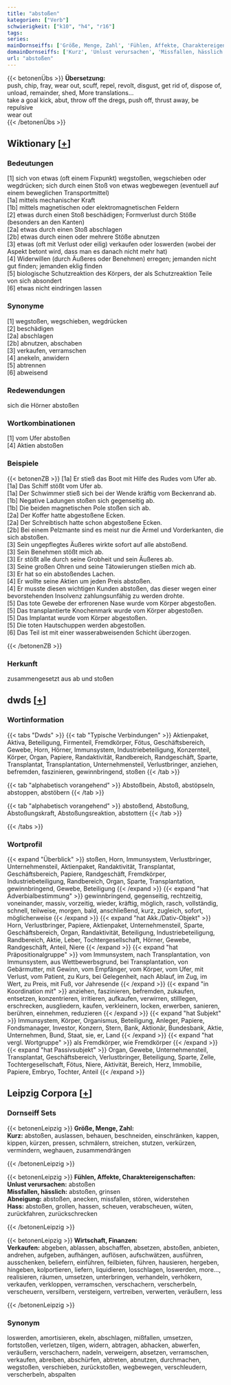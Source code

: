```yaml
---
title: "abstoßen"
kategorien: ["Verb"]
schwierigkeit: ["k10", "h4", "r16"]
tags:
series:
mainDornseiffs: ['Größe, Menge, Zahl', 'Fühlen, Affekte, Charaktereigenschaften', 'Wirtschaft, Finanzen']
domainDornseiffs: ['Kurz', 'Unlust verursachen', 'Missfallen, hässlich', 'Abneigung', 'Hass', 'Verkaufen']
url: "abstoßen"
---
```


{{< betonenÜbs >}}
**Übersetzung:**  
push, chip, fray, wear out, scuff, repel, revolt, disgust, get rid of, dispose of, unload, remainder, shed, More translations...  
take a goal kick, abut, throw off the dregs, push  off, thrust away, be repulsive  
wear out  
{{< /betonenÜbs >}}

## Wiktionary [[+](https://de.wiktionary.org/wiki/abstoßen)]

### Bedeutungen
[1] sich von etwas (oft einem Fixpunkt) wegstoßen, wegschieben oder wegdrücken; sich durch einen Stoß von etwas wegbewegen (eventuell auf einem beweglichen Transportmittel)  
[1a] mittels mechanischer Kraft  
[1b] mittels magnetischen oder elektromagnetischen Feldern  
[2] etwas durch einen Stoß beschädigen; Formverlust durch Stöße (besonders an den Kanten)  
[2a] etwas durch einen Stoß abschlagen  
[2b] etwas durch einen oder mehrere Stöße abnutzen  
[3] etwas (oft mit Verlust oder eilig) verkaufen oder loswerden (wobei der Aspekt betont wird, dass man es danach nicht mehr hat)  
[4] Widerwillen (durch Äußeres oder Benehmen) erregen; jemanden nicht gut finden; jemanden eklig finden  
[5] biologische Schutzreaktion des Körpers, der als Schutzreaktion Teile von sich absondert  
[6] etwas nicht eindringen lassen  

### Synonyme
[1] wegstoßen, wegschieben, wegdrücken  
[2] beschädigen  
[2a] abschlagen  
[2b] abnutzen, abschaben  
[3] verkaufen, verramschen  
[4] anekeln, anwidern  
[5] abtrennen  
[6] abweisend  

### Redewendungen
sich die Hörner abstoßen  

### Wortkombinationen
[1] vom Ufer abstoßen  
[4] Aktien abstoßen  

### Beispiele
{{< betonenZB >}}
[1a] Er stieß das Boot mit Hilfe des Rudes vom Ufer ab.  
[1a] Das Schiff stößt vom Ufer ab.  
[1a] Der Schwimmer stieß sich bei der Wende kräftig vom Beckenrand ab.  
[1b] Negative Ladungen stoßen sich gegenseitig ab.  
[1b] Die beiden magnetischen Pole stoßen sich ab.  
[2a] Der Koffer hatte abgestoßene Ecken.  
[2a] Der Schreibtisch hatte schon abgestoßene Ecken.  
[2b] Bei einem Pelzmante sind es meist nur die Ärmel und Vorderkanten, die sich abstoßen.  
[3] Sein ungepflegtes Äußeres wirkte sofort auf alle abstoßend.  
[3] Sein Benehmen stößt mich ab.  
[3] Er stößt alle durch seine Grobheit und sein Äußeres ab.  
[3] Seine großen Ohren und seine Tätowierungen stießen mich ab.  
[3] Er hat so ein abstoßendes Lachen.  
[4] Er wollte seine Aktien um jeden Preis abstoßen.  
[4] Er musste diesen wichtigen Kunden abstoßen, das dieser wegen einer bevorstehenden Insolvenz zahlungsunfähig zu werden drohte.  
[5] Das tote Gewebe der erfrorenen Nase wurde vom Körper abgestoßen.  
[5] Das transplantierte Knochenmark wurde vom Körper abgestoßen.  
[5] Das Implantat wurde vom Körper abgestoßen.  
[5] Die toten Hautschuppen werden abgestoßen.  
[6] Das Teil ist mit einer wasserabweisenden Schicht überzogen.  

{{< /betonenZB >}}
### Herkunft
zusammengesetzt aus ab und stoßen  



## dwds [[+](https://www.dwds.de/wb/abstoßen)]

### Wortinformation
{{< tabs "Dwds" >}}
{{< tab "Typische Verbindungen" >}}
Aktienpaket, Aktiva, Beteiligung, Firmenteil, Fremdkörper, Fötus, Geschäftsbereich, Gewebe, Horn, Hörner, Immunsystem, Industriebeteiligung, Konzernteil, Körper, Organ, Papiere, Randaktivität, Randbereich, Randgeschäft, Sparte, Transplantat, Transplantation, Unternehmensteil, Verlustbringer, anziehen, befremden, faszinieren, gewinnbringend, stoßen
{{< /tab >}}

{{< tab "alphabetisch vorangehend" >}}
Abstoßbein, Abstoß, abstöpseln, abstoppen, abstöbern
{{< /tab >}}

{{< tab "alphabetisch vorangehend" >}}
abstoßend, Abstoßung, Abstoßungskraft, Abstoßungsreaktion, abstottern
{{< /tab >}}

{{< /tabs >}}

### Wortprofil
{{< expand "Überblick" >}} stoßen, Horn, Immunsystem, Verlustbringer, Unternehmensteil, Aktienpaket, Randaktivität, Transplantat, Geschäftsbereich, Papiere, Randgeschäft, Fremdkörper, Industriebeteiligung, Randbereich, Organ, Sparte, Transplantation, gewinnbringend, Gewebe, Beteiligung {{< /expand >}}
{{< expand "hat Adverbialbestimmung" >}} gewinnbringend, gegenseitig, rechtzeitig, voneinander, massiv, vorzeitig, wieder, kräftig, möglich, rasch, vollständig, schnell, teilweise, morgen, bald, anschließend, kurz, zugleich, sofort, möglicherweise {{< /expand >}}
{{< expand "hat Akk./Dativ-Objekt" >}} Horn, Verlustbringer, Papiere, Aktienpaket, Unternehmensteil, Sparte, Geschäftsbereich, Organ, Randaktivität, Beteiligung, Industriebeteiligung, Randbereich, Aktie, Leber, Tochtergesellschaft, Hörner, Gewebe, Randgeschäft, Anteil, Niere {{< /expand >}}
{{< expand "hat Präpositionalgruppe" >}} vom Immunsystem, nach Transplantation, von Immunsystem, aus Wettbewerbsgrund, bei Transplantation, von Gebärmutter, mit Gewinn, vom Empfänger, vom Körper, vom Ufer, mit Verlust, vom Patient, zu Kurs, bei Gelegenheit, nach Ablauf, im Zug, im Wert, zu Preis, mit Fuß, vor Jahresende {{< /expand >}}
{{< expand "in Koordination mit" >}} anziehen, faszinieren, befremden, zukaufen, entsetzen, konzentrieren, irritieren, aufkaufen, verwirren, stilllegen, erschrecken, ausgliedern, kaufen, verkleinern, locken, erwerben, sanieren, berühren, einnehmen, reduzieren {{< /expand >}}
{{< expand "hat Subjekt" >}} Immunsystem, Körper, Organismus, Beteiligung, Anleger, Papiere, Fondsmanager, Investor, Konzern, Stern, Bank, Aktionär, Bundesbank, Aktie, Unternehmen, Bund, Staat, sie, er, Land {{< /expand >}}
{{< expand "hat vergl. Wortgruppe" >}} als Fremdkörper, wie Fremdkörper {{< /expand >}}
{{< expand "hat Passivsubjekt" >}} Organ, Gewebe, Unternehmensteil, Transplantat, Geschäftsbereich, Verlustbringer, Beteiligung, Sparte, Zelle, Tochtergesellschaft, Fötus, Niere, Aktivität, Bereich, Herz, Immobilie, Papiere, Embryo, Tochter, Anteil {{< /expand >}}

## Leipzig Corpora [[+](https://corpora.uni-leipzig.de/en/res?word=abstoßen&corpusId=deu_newscrawl-public_2018)]

### Dornseiff Sets
{{< betonenLeipzig >}}
**Größe, Menge, Zahl:**  
**Kurz:** abstoßen, auslassen, behauen, beschneiden, einschränken, kappen, kippen, kürzen, pressen, schmälern, streichen, stutzen, verkürzen, vermindern, weghauen, zusammendrängen  

{{< /betonenLeipzig >}}


{{< betonenLeipzig >}}
**Fühlen, Affekte, Charaktereigenschaften:**  
**Unlust verursachen:** abstoßen  
**Missfallen, hässlich:** abstoßen, grinsen  
**Abneigung:** abstoßen, anecken, missfallen, stören, widerstehen  
**Hass:** abstoßen, grollen, hassen, scheuen, verabscheuen, wüten, zurückfahren, zurückschrecken  

{{< /betonenLeipzig >}}


{{< betonenLeipzig >}}
**Wirtschaft, Finanzen:**  
**Verkaufen:** abgeben, ablassen, abschaffen, absetzen, abstoßen, anbieten, andrehen, aufgeben, aufhängen, auflösen, aufschwätzen, ausführen, ausschenken, beliefern, einführen, feilbieten, führen, hausieren, hergeben, hingeben, kolportieren, liefern, liquidieren, losschlagen, loswerden, more..., realisieren, räumen, umsetzen, unterbringen, verhandeln, verhökern, verkaufen, verkloppen, verramschen, verschachern, verscherbeln, verscheuern, versilbern, versteigern, vertreiben, verwerten, veräußern, less  

{{< /betonenLeipzig >}}

### Synonym
loswerden, amortisieren, ekeln, abschlagen, mißfallen, umsetzen, fortstoßen, verletzen, tilgen, widern, abtragen, abhacken, abwerfen, veräußern, verschachern, nadeln, verweigern, absetzen, verramschen, verkaufen, abreiben, abschürfen, abtreten, abnutzen, durchmachen, wegstoßen, verschieben, zurückstoßen, wegbewegen, verschleudern, verscherbeln, abspalten

